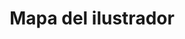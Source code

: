 ---
title: Mapa del ilustrador
layout: illustratormap
# see _data/config-map.csv for display options
# do not add content to this file
---